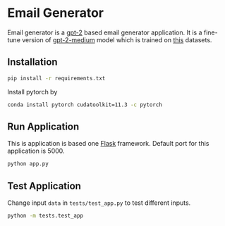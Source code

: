 # Email Generator
Email generator is a [gpt-2](https://github.com/openai/gpt-2) based email generator application. It is a fine-tune version of [gpt-2-medium](https://huggingface.co/gpt2-medium) model which is trained on [this](https://www.kaggle.com/datasets/mikeschmidtavemac/emailblog) datasets.

## Installation
```bash
pip install -r requirements.txt
```
Install pytorch by

```bash
conda install pytorch cudatoolkit=11.3 -c pytorch
```

## Run Application
This is application is based one [Flask](https://flask.palletsprojects.com/en/2.1.x/) framework.
Default port for this application is 5000.

```bash
python app.py
```

## Test Application
Change input `data` in `tests/test_app.py` to test different inputs.

```bash
python -m tests.test_app
```